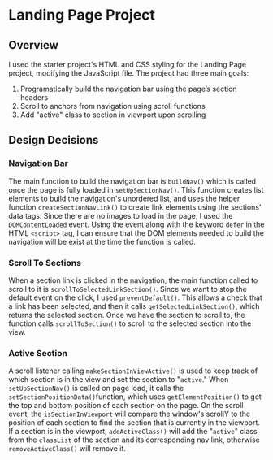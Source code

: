 <h1>Landing Page Project</h1>

<h2>Overview</h2>

I used the starter project's HTML and CSS styling for the Landing Page project, modifying the JavaScript file. The project had three main goals:
<ol>
    <li>Programatically build the navigation bar using the page’s section headers</li>
    <li>Scroll to anchors from navigation using scroll functions</li>
    <li>Add "active" class to section in viewport upon scrolling</li>
</ol>

<h2>Design Decisions</h2>

<h3>Navigation Bar</h3>

The main function to build the navigation bar is `buildNav()` which is called once the page is fully loaded in `setUpSectionNav()`. This function creates list elements to build the navigation's unordered list, and uses the helper function `createSectionNavLink()` to create link elements using the sections' data tags. Since there are no images to load in the page, I used the `DOMContentLoaded` event. Using the event along with the keyword `defer` in the HTML `<script>` tag, I can ensure that the DOM elements needed to build the navigation will be exist at the time the function is called. 

<h3>Scroll To Sections</h3>

When a section link is clicked in the navigation, the main function called to scroll to it is `scrollToSelectedLinkSection()`. Since we want to stop the default event on the click, I used `preventDefault()`. This allows a check that a link has been selected, and then it calls `getSelectedLinkSection()`, which returns the selected section. Once we have the section to scroll to, the function calls `scrollToSection()` to scroll to the selected section into the view. 

<h3>Active Section</h3>

A scroll listener calling `makeSectionInViewActive()` is used to keep track of which section is in the view and set the section to "`active`." When `setUpSectionNav()` is called on page load, it calls the `setSectionPositionData()`function, which uses `getElementPosition()` to get the top and bottom position of each section on the page. On the scroll event, the `isSectionInViewport` will compare the window's scrollY to the position of each section to find the section that is currently in the viewport. If a section is in the viewport, `addActiveClass()` will add the "`active`" class from the `classList` of the section and its corresponding nav link, otherwise `removeActiveClass()` will remove it.
